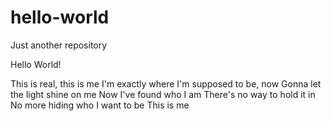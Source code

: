 # hello-world
Just another repository

Hello World!

This is real, this is me
I'm exactly where I'm supposed to be, now
Gonna let the light shine on me
Now I've found who I am
There's no way to hold it in
No more hiding who I want to be
This is me
